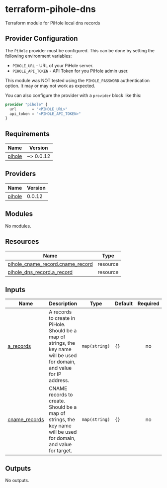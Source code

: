 # terraform-pihole-dns
Terraform module for PiHole local dns records

## Provider Configuration

The `PiHole` provider must be configured. This can be done by setting the following environment variables:

* `PIHOLE_URL` - URL of your PiHole server.
* `PIHOLE_API_TOKEN` - API Token for you PiHole admin user.

This module was NOT tested using the `PIHOLE_PASSWORD` authentication option. It may or may not work as expected.

You can also configure the provider with a `provider` block like this:

```terraform
provider "pihole" {
  url       = "<PIHOLE_URL>"
  api_token = "<PIHOLE_API_TOKEN>"
}
```

<!-- BEGIN_TF_DOCS -->
## Requirements

| Name | Version |
|------|---------|
| <a name="requirement_pihole"></a> [pihole](#requirement\_pihole) | ~> 0.0.12 |

## Providers

| Name | Version |
|------|---------|
| <a name="provider_pihole"></a> [pihole](#provider\_pihole) | 0.0.12 |

## Modules

No modules.

## Resources

| Name | Type |
|------|------|
| [pihole_cname_record.cname_record](https://registry.terraform.io/providers/ryanwholey/pihole/latest/docs/resources/cname_record) | resource |
| [pihole_dns_record.a_record](https://registry.terraform.io/providers/ryanwholey/pihole/latest/docs/resources/dns_record) | resource |

## Inputs

| Name | Description | Type | Default | Required |
|------|-------------|------|---------|:--------:|
| <a name="input_a_records"></a> [a\_records](#input\_a\_records) | A records to create in PiHole. Should be a map of strings, the key name will be used for domain, and value for IP address. | `map(string)` | `{}` | no |
| <a name="input_cname_records"></a> [cname\_records](#input\_cname\_records) | CNAME records to create. Should be a map of strings, the key name will be used for domain, and value for target. | `map(string)` | `{}` | no |

## Outputs

No outputs.
<!-- END_TF_DOCS -->